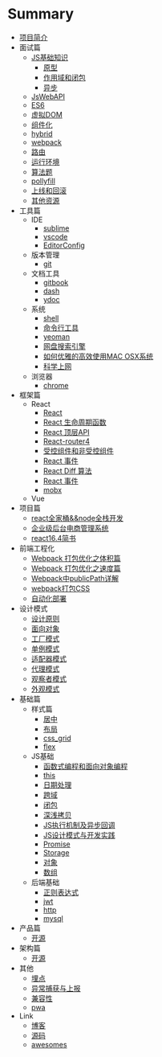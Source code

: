 # Summary

* [项目简介](readme.md)
* 面试篇
	* [JS基础知识](interview/JS基础知识.md)
		* [原型](interview/原型.md)
		* [作用域和闭包](interview/作用域和闭包.md)
		* [异步](interview/异步.md)
	* [JsWebAPI](interview/JsWebAPI.md)
	* [ES6](interview/ES6.md)
	* [虚拟DOM](interview/virtual_dom.md)
	* [组件化](interview/组件化.md)
	* [hybrid](interview/hybrid.md)
	* [webpack](interview/webpack.md)
	* [路由](interview/路由.md)
	* [运行环境](interview/运行环境.md)
	* [算法题](interview/算法.md)
	* [pollyfill](interview/pollyfill.md)
	* [上线和回滚](interview/上线和回滚.md)
	* [其他资源](interview/index.md)
* 工具篇
	* IDE
		* [sublime](tool/编辑器/sublime.md)
		* [vscode](tool/编辑器/vscode.md)
		* [EditorConfig](tool/编辑器/EditorConfig.md)
	* 版本管理
		* [git](tool/git.md)
	* 文档工具
		* [gitbook](tool/gitbook.md)
		* [dash](tool/dash.md)
		* [ydoc](tool/ydoc.md)
	* 系统
		* [shell](tool/shell.md)
		* [命令行工具](tool/命令行工具.md)
		* [yeoman](tool/yeoman.md)
		* [网盘搜索引擎](tool/网盘搜索引擎.md)
		* [如何优雅的高效使用MAC OSX系统](tool/how-to-use-mac-efficiently.md)	
		* [科学上网](tool/科学上网.md)
	* 浏览器
		* [chrome](tool/chrome.md)
* 框架篇
	* React
		* [React](react/react.md)
		* [React 生命周期函数](react/React生命周期函数.md)
		* [React 顶层API](react/React顶层API.md)
		* [React-router4](react/react-router4.md)
		* [受控组件和非受控组件](react/受控组件和非受控组件.md)
		* [React 事件](react/React_event.md)
		* [React Diff 算法](react/React_Diff算法.md)
		* [React 事件](react/React_event.md)
		* [mobx](react/mobx.md)
	* Vue
* 项目篇
	* [react全家桶&&node全栈开发](react/react全家桶&&node全栈开发.md)
	* [企业级后台电商管理系统](react/企业级后台电商管理系统.md)
	* [react16.4简书](react/react16.4简书.md)
* 前端工程化
	* [Webpack 打包优化之体积篇](前端工程化/webpack打包体积篇.md)
	* [Webpack 打包优化之速度篇](前端工程化/webpack打包速度篇.md)
	* [Webpack中publicPath详解](前端工程化/Webpack中publicPath详解.md)
	* [webpack打包CSS](前端工程化/webpack打包CSS.md)
	* [自动化部署](前端工程化/自动化部署.md)
* 设计模式
	* [设计原则](JS设计模式系统讲解和应用/设计原则.md)
	* [面向对象](JS设计模式系统讲解和应用/面向对象.md)
	* [工厂模式](JS设计模式系统讲解和应用/工厂模式.md)
	* [单例模式](JS设计模式系统讲解和应用/单例模式.md)
	* [适配器模式](JS设计模式系统讲解和应用/适配器模式.md)
	* [代理模式](JS设计模式系统讲解和应用/代理模式.md)
	* [观察者模式](JS设计模式系统讲解和应用/观察者模式.md)
	* [外观模式](JS设计模式系统讲解和应用/外观模式.md)
* 基础篇
	* 样式篇
		* [居中](css/居中.md)
		* [布局](css/布局.md)
		* [css_grid](css/CSS_grid.md)
		* [flex](css/布局.md)
	* JS基础
		* [函数式编程和面向对象编程](其他基础/函数式编程和面向对象编程.md)
		* [this](js/this.md)
		* [日期处理](js/日期处理.md)
		* [跨域](js/跨域.md)
		* [闭包](js/闭包.md)
		* [深浅拷贝](js/深浅拷贝.md)
		* [JS执行机制及异步回调](js/js执行机制及异步回调.md)
		* [JS设计模式与开发实践](js/JS设计模式与开发实践.md)
		* [Promise](js/promise.md)
		* [Storage](js/storage.md)
		* [对象](js/对象.md)
		* [数组](js/数组.md)
	* 后端基础
		* [正则表达式](js/正则表达式.md)
		* [jwt](其他基础/jwt.md)
		* [http](其他基础/http/get_post.md)
		* [mysql](/mysql.md)
* 产品篇
	* [开源](产品/index.md)
* 架构篇
	* [开源](产品/index.md)
* 其他
	* [埋点](/埋点操作文档.md)
	* [异常捕获与上报](/前端异常捕获与上报.md)
	* [兼容性](/兼容性/IE.md)
	* [pwa](/pwa.md)
* Link
	* [博客](/tool/博客.md)
	* [源码](/origin-code/index.md)
	* [awesomes](/origin-code/index.md)




























